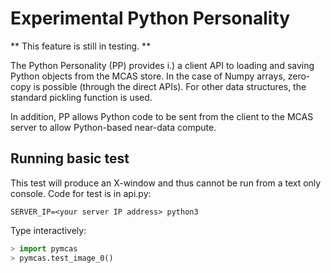 # Experimental Python Personality

** This feature is still in testing. **

The Python Personality (PP) provides i.) a client API to loading and
saving Python objects from the MCAS store.  In the case of Numpy
arrays, zero-copy is possible (through the direct APIs).  For other
data structures, the standard pickling function is used.

In addition, PP allows Python code to be sent from the client to the MCAS server to
allow Python-based near-data compute.

## Running basic test

This test will produce an X-window and thus cannot be run from a text
only console.  Code for test is in api.py:

```
SERVER_IP=<your server IP address> python3
```

Type interactively:

```python
> import pymcas
> pymcas.test_image_0()
```

